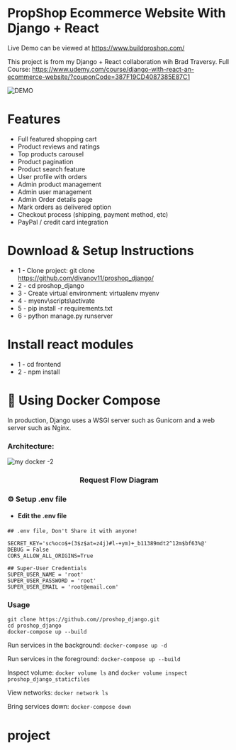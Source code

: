 # PropShop Ecommerce Website With Django + React

Live Demo can be viewed at https://www.buildproshop.com/

This project is from my Django + React collaboration wih Brad Traversy. Full Course: https://www.udemy.com/course/django-with-react-an-ecommerce-website/?couponCode=387F19CD4087385E87C1


![DEMO](../master/static/images/proshop_django_demo.png)


# Features
* Full featured shopping cart
* Product reviews and ratings
* Top products carousel
* Product pagination
* Product search feature
* User profile with orders
* Admin product management
* Admin user management
* Admin Order details page
* Mark orders as delivered option
* Checkout process (shipping, payment method, etc)
* PayPal / credit card integration


# Download & Setup Instructions

* 1 - Clone project: git clone https://github.com/divanov11/proshop_django/
* 2 - cd proshop_django
* 3 - Create virtual environment: virtualenv myenv
* 4 - myenv\scripts\activate
* 5 - pip install -r requirements.txt
* 6 - python manage.py runserver

# Install react modules
* 1 - cd frontend
* 2 - npm install


# :whale: Using Docker Compose

In production, Django uses a WSGI server such as Gunicorn and a web server such as Nginx.

### Architecture:
 ![my docker -2](https://user-images.githubusercontent.com/46235445/130343832-edcb95b2-2e9a-4b52-9f35-6fd6faa213d0.png)

<div align="center">
 <h3>Request Flow Diagram</h3>
</div>

### :gear: Setup .env file
   - #### Edit the .env file
```Shell
## .env file, Don't Share it with anyone!

SECRET_KEY='sc%oco$+(3$z$at=z4j)#l-+ym)+_b11389mdt2^12m$bf63%@'
DEBUG = False
CORS_ALLOW_ALL_ORIGINS=True

## Super-User Credentials
SUPER_USER_NAME = 'root'
SUPER_USER_PASSWORD = 'root'
SUPER_USER_EMAIL = 'root@email.com'
```


### Usage

``` Shell
git clone https://github.com//proshop_django.git
cd proshop_django
docker-compose up --build
```

Run services in the background:
`docker-compose up -d`

Run services in the foreground:
`docker-compose up --build`

Inspect volume:
`docker volume ls`
and
`docker volume inspect  proshop_django_staticfiles`

View networks:
`docker network ls`

Bring services down:
`docker-compose down`

# project
